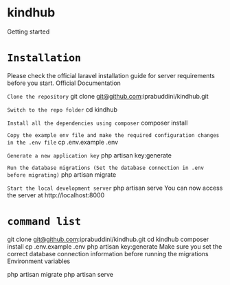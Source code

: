 # kindhub
Getting started

`Installation`
=======================

Please check the official laravel installation guide for server requirements before you start. Official Documentation

`Clone the repository`
git clone git@github.com:iprabuddini/kindhub.git

`Switch to the repo folder`
cd kindhub

`Install all the dependencies using composer`
composer install

`Copy the example env file and make the required configuration changes in the .env file`
cp .env.example .env

`Generate a new application key`
php artisan key:generate

`Run the database migrations (Set the database connection in .env before migrating)`
php artisan migrate

`Start the local development server`
php artisan serve
You can now access the server at http://localhost:8000

`command list`
=======================

git clone git@github.com:iprabuddini/kindhub.git
cd kindhub
composer install
cp .env.example .env
php artisan key:generate
Make sure you set the correct database connection information before running the migrations Environment variables

php artisan migrate
php artisan serve
